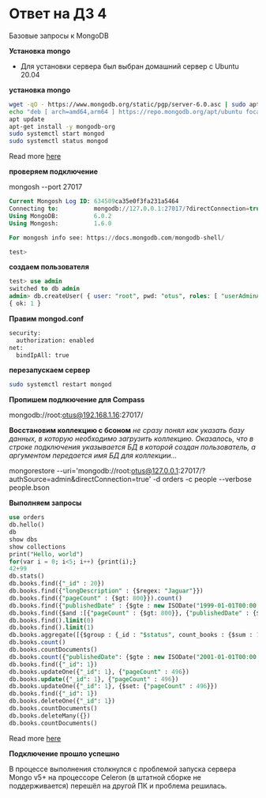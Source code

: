 # Ответ на ДЗ 4
Базовые запросы к MongoDB

**Установка mongo**
* Для установки сервера был выбран домашний сервер с Ubuntu 20.04

**установка mongo**
```bash
wget -qO - https://www.mongodb.org/static/pgp/server-6.0.asc | sudo apt-key add -
echo "deb [ arch=amd64,arm64 ] https://repo.mongodb.org/apt/ubuntu focal/mongodb-org/6.0 multiverse" | sudo tee /etc/apt/sources.list.d/mongodb-org-6.0.list
apt update
apt-get install -y mongodb-org
sudo systemctl start mongod
sudo systemctl status mongod
```

Read more [here](./lesson04.log)

**проверяем подключение**

mongosh --port 27017

```sql
Current Mongosh Log ID: 634509ca35e0f3fa231a5464
Connecting to:          mongodb://127.0.0.1:27017/?directConnection=true&serverSelectionTimeoutMS=2000&appName=mongosh+1.6.0
Using MongoDB:          6.0.2
Using Mongosh:          1.6.0

For mongosh info see: https://docs.mongodb.com/mongodb-shell/

test>
```

**создаем пользователя**
```sql
test> use admin
switched to db admin
admin> db.createUser( { user: "root", pwd: "otus", roles: [ "userAdminAnyDatabase", "dbAdminAnyDatabase", "readWriteAnyDatabase" ] } )
{ ok: 1 }
```

**Правим mongod.conf**
```bash
security:
  authorization: enabled
net:  
  bindIpAll: true
```

**перезапускаем сервер**

```bash
sudo systemctl restart mongod
```

**Пропишем подлкючение для Compass**

mongodb://root:otus@192.168.1.16:27017/

**Восстановим коллекцию с бсоном**
_не сразу понял как указать базу данных, в которую необходимо загрузить коллекцию. Оказалось, что в строке подключения указывается БД в которой создан пользователь, а аргументом передается имя БД для коллекции..._

mongorestore --uri='mongodb://root:otus@127.0.0.1:27017/?authSource=admin&directConnection=true' -d orders -c people --verbose people.bson

**Выполняем запросы**
```sql
use orders
db.hello()
db
show dbs
show collections
print("Hello, world")
for(var i = 0; i<5; i++) {print(i);}
42+99
db.stats()
db.books.find({"_id" : 20})
db.books.find({"longDescription" : {$regex: "Jaguar"}})
db.books.find({"pageCount" : {$gt: 800}}).count()
db.books.find({"publishedDate" : {$gte : new ISODate("1999-01-01T00:00:00.000Z")}}).count()
db.books.find({$and :[{"pageCount" : {$gt: 800}}, {"publishedDate" : {$gte : new ISODate("2001-01-01T00:00:00.000Z")}}]}).count()
db.books.find().limit(0)
db.books.find().limit(1)
db.books.aggregate([{$group : {_id : "$status", count_books : {$sum : 1}}}])
db.books.count()
db.books.countDocuments()
db.books.count({"publishedDate": {$gte : new ISODate("2001-01-01T00:00:00.000Z") }} )
db.books.find({"_id": 1})
db.books.updateOne({"_id": 1}, {"pageCount" : 496})
db.books.update({"_id": 1}, {"pageCount" : 496})
db.books.updateOne({"_id": 1}, {$set: {"pageCount" : 496}})
db.books.find({"_id": 1})
db.books.deleteOne({"_id": 1})
db.books.countDocuments()
db.books.deleteMany({})
db.books.countDocuments()
```

Read more [here](./lesson04_crud.log)



**Подключение прошло успешно**

В процессе выполнения столкнулся с проблемой запуска сервера Mongo v5+ на процессоре Celeron (в штатной сборке не поддерживается) перешёл на другой ПК и проблема решилась.

